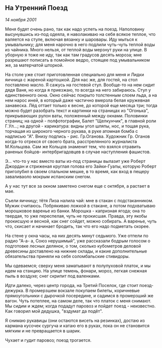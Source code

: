 ## На Утренний Поезд

_14 ноября 2001_

Меня будят очень рано, так как надо успеть на поезд. Наполовину высунувшись из-под одеяла, я наволакиваю на себя всякое теплое, что валяется на стуле, включая вязанку и шаровары. Иду мыться к умывальнику; для меня нарочно в него подлили чуть-чуть теплой воды из чайника. Много нельзя, от теплой воды мерзнут руки на улице. В уборную я тоже не иду, так как там градусов десять мороза; мне разрешают пописать в помойное ведро, стоящее под умывальником же, за матерчатой шторкой.

На столе уже стоит приготовленная специально для меня и Лидки яичница с жареной картошкой. Для нас же, для гостей, на стол поставлено масло. Я сажусь на гостевой стул. Вообще-то на нем сидит дядя Ваня, но когда я приезжаю, то всегда на него забираюсь. Стул у единственного окна. Окно сейчас покрыто толстенным слоем льда, а на нем нарос иней, в который даже частично вмерзла белая кружевная занавеска. Лёд оттает только к весне, до которой еще месяца три; тогда можно будет разобрать текст и картинки на страницах из &quot;Огонька&quot;, прикрывающих рулон ваты, положенный между окнами. Половинки страниц; на одной - полфотографии, Балет &quot;Щелкунчик&quot;, в главной
 роли Г.Ул…; на другой - карикатура: видны угол шляпы, нос, и тощая рука, торчащая из широкого черного рукава, в руке атомная бомба с надписью &quot;А&quot;. Внизу подпись - рис. Гр.Оганова.  Художник Гр. Оганов когда-то отрекся от своего брата, расстрелянного журналиста М.Кольцова. Сам же Кольцов знаменит тем, что взялся отравить раненых бойцов- интербригадовцев в случае наступления фашистов.

Э… что-то у нас вместо ваты из-под страницы вылазит уже Роберт Джордан и стриженая круглая голова его Зайки-Гуапы, которую Роберт приголубил в своем спальном мешке, в то время, как вход в пещеру заваливаоло мокрым испанским снегом.

А у нас тут все за окном заметено снегом еще с октября, а растает в мае.

Съели яичницу; тётя Лиза налила чай: мне в стакан с подстаканником. Мужик считаюсь. Побрякиваю ложкой в стакане, а потом подхватываю морошковое варенье из банки. Морошка - капризная ягода; она то твердая, то уже переспелая, чуть не прокисшая. Правда, эту якобы прокисшую и весной, как снег сойдет, можно собирать. А варенье, чуть что, скисает и начинает бродить, так что его надо подметать скорее.

На стене у окна часы, на них десять минут седьмого. Уже отпели по радио &quot;А-а- а, Союз нерушимый&quot;, уже рассказали бодрым голосом о подготовке лесных делянок, о том, сколько кубометров деловой древесины доставлено на нижние склады, и какие дополнительные обязательства приняли на себя соломбальские стивидоры.

Мы одеваемся; сверху меня заматывают в полупуховой платок, и мы идем на станцию. На улице темень, фонари, мороз, легкая снежная пыль в воздухе; снег скрипит под валенками.

Идти далеко, через центр города, на Третий Поселок, где стоит поезд-дежурка. В промерзшем вокзале покупаем билеты, коричневые прямоугольники с дырочкой посередине, и садимся в промерзший же вагон. Чуть потеплее, на самом деле, так что платок с меня снимают. Мы сидим и ждем; когда подадут паровоз и пойдет поезд - неизвестно. Как говорил мой дедушка, "вздумат да подёт".

Я снимаю рукавицы (они остаются висеть на резинках), достаю из кармана кусочек сургуча и катаю его в руках, пока он не становится мягким и не превращается в шарик.

Чухает и гудит паровоз; поезд трогается.
